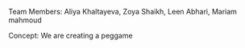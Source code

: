 Team Members: Aliya Khaltayeva, Zoya Shaikh, Leen Abhari, Mariam mahmoud

Concept: We are creating a peggame 
